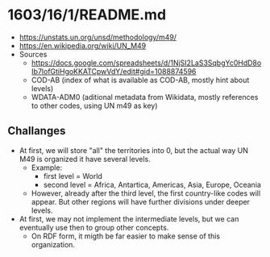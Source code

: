 # 1603/16/1/README.md

- https://unstats.un.org/unsd/methodology/m49/
- https://en.wikipedia.org/wiki/UN_M49
- Sources
  - https://docs.google.com/spreadsheets/d/1NjSI2LaS3SqbgYc0HdD8oIb7lofGtiHgoKKATCpwVdY/edit#gid=1088874596
  - COD-AB (index of what is available as COD-AB, mostly hint about levels)
  - WDATA-ADM0 (aditional metadata from Wikidata, mostly references to other
    codes, using UN m49 as key)

## Challanges
- At first, we will store "all" the territories into 0, but the actual
  way UN M49 is organized it have several levels.
  - Example:
    - first level = World
    - second level = Africa, Antartica, Americas, Asia, Europe, Oceania
  - However, already after the third level, the first country-like codes will
    appear. But other regions will have further divisions under deeper levels.
- At first, we may not implement the intermediate levels, but we can eventually
  use then to group other concepts.
  - On RDF form, it migth be far easier to make sense of this organization.
